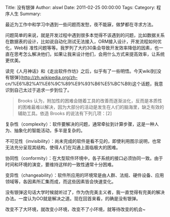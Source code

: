 Title: 没有银弹
Author: alswl
Date: 2011-02-25 00:00:00
Tags: 
Category: 程序人生
Summary: 

最近为工作中和学习中遇到一些问题而发愁，夜不能寐，做梦都在寻求方法。

问题简单的来说，就是开发过程中遇到很多本觉得不该遇到的问题，比如数据关系在数据表的设计，比如说自动化测试无法接入，ORM接入设计，开发流程如何优化，Web标
准性问题等等。我罗列了大约30条会导致开发效率降低的因素，也一直在思考怎么解决他们，如果让我来设计他们，会用什么方式来提高效率，让系统更优美。

读完《人月神话》和《走出软件作坊》之后，似乎有了一些明悟。今天wiki到[没有银弹](http://zh.wikipedia.org/zh-
cn/%E6%B2%A1%E6%9C%89%E9%93%B6%E5%BC%B9)这个话题，我意识到自己太过于追求一步到位了。

> Brooks 认为，附加性的困难会随着工具的改善而逐渐淡化，反而是本质性的困难最难以解决，因为大部分的活动是发生在人们的脑海里，缺乏有效的辅助工具。依造
Brooks 的说法有下列几项：[2]

复杂性（complexity）：软件要解决的问题，通常牵扯到计算步骤，这是一种人为、抽象化的智能活动，多半是复杂的。

不可见性（invisibility）：尚未完成的软件是看不见的，即使利用图示说明，也常无法充分呈现其结构，使得人们在沟通上面临极大的困难。

协同性（conformity）：在大型软件环境中，各子系统的接口必须协同一致。由于时间和环境的演变，要维持这样的一致性通常十分困难。

变异性（changeability）：软件所应用的环境常是由人群、法规、硬件设备、应用领域等，各因素所汇集而成，而这些因素皆会快速变化。

没有银弹这句话大学时候就听过了，作为伪完美主义者，我一直觉得有完美的解决办法。一度认为OO就是解决之道。现在回首来看，的确是没有银弹。

改变不了大环境，就改变小环境，改变不了小环境，就等待改变的机会~

